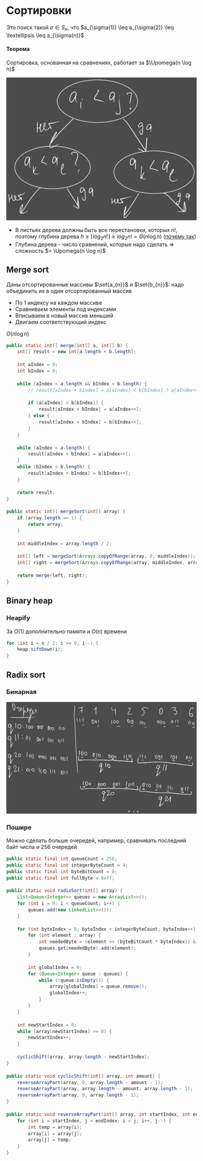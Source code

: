 # Сортировки

Это поиск такой $\sigma \in S_{n}$, что $a_{\sigma(1)} \leq a_{\sigma(2)} \leq \textellipsis \leq a_{\sigma(n)}$

#### Теорема
Сортировка, основанная на сравнениях, работает за $\Upomega(n \log n)$

![](attachments/sorting_tree.excalidraw.svg)

- В листьях дерева должны быть все перестановки, которых $n!$, поэтому глубина дерева $h \geq \lceil log_{2} n! \rceil \geq log_{2} n! = \Theta(n \log n)$ ([почему так](./Вбросы.md#1))
- Глубина дерева - число сравнений, которые надо сделать $\Rightarrow$ сложность $= \Upomega(n \log n)$

## Merge sort
Даны отсортированные массивы $\set{a_{n}}$ и $\set{b_{n}}$: надо объединить их в один отсортированный массив
- По 1 индексу на каждом массиве
- Сравниваем элементы под индексами
- Вписываем в новый массив меньший
- Двигаем соответствующий индекс

$O(n \log n)$

```java
public static int[] merge(int[] a, int[] b) {
    int[] result = new int[a.length + b.length];

    int aIndex = 0;
    int bIndex = 0;

    while (aIndex < a.length && bIndex < b.length) {
        // result[aIndex + bIndex] = a[aIndex] < b[bIndex] ? a[aIndex++] : b[bIndex++];

        if (a[aIndex] < b[bIndex]) {
            result[aIndex + bIndex] = a[aIndex++];
        } else {
            result[aIndex + bIndex] = b[bIndex++];
        }
    }

    while (aIndex < a.length) {
        result[aIndex + bIndex] = a[aIndex++];
    }
    while (bIndex < b.length) {
        result[aIndex + bIndex] = b[bIndex++];
    }

    return result;
}

public static int[] mergeSort(int[] array) {
    if (array.length == 1) {
        return array;
    }

    int middleIndex = array.length / 2;

    int[] left = mergeSort(Arrays.copyOfRange(array, 0, middleIndex));
    int[] right = mergeSort(Arrays.copyOfRange(array, middleIndex, array.length));

    return merge(left, right);
}
```

## Binary heap

### Heapify
За $O(1)$ дополнительно памяти и $O(n)$ времени

```java
for (int i = n / 2; i >= 0; i--) {
    heap.siftDown(i);
}
```

## Radix sort

### Бинарная
![](attachments/radix_sort.excalidraw.svg)

### Пошире
Можно сделать больше очередей, например, сравнивать последний байт числа и 256 очередей

```java
public static final int queueCount = 256;
public static final int integerByteCount = 4;
public static final int byteBitCount = 8;
public static final int fullByte = 0xff;

public static void radixSort(int[] array) {
    List<Queue<Integer>> queues = new ArrayList<>();
    for (int i = 0; i < queueCount; i++) {
        queues.add(new LinkedList<>());
    }

    for (int byteIndex = 0; byteIndex < integerByteCount; byteIndex++) {
        for (int element : array) {
            int neededByte = (element >> (byteBitCount * byteIndex)) & fullByte;
            queues.get(neededByte).add(element);
        }

        int globalIndex = 0;
        for (Queue<Integer> queue : queues) {
            while (!queue.isEmpty()) {
                array[globalIndex] = queue.remove();
                globalIndex++;
            }
        }
    }

    int newStartIndex = 0;
    while (array[newStartIndex] >= 0) {
        newStartIndex++;
    }

    cyclicShift(array, array.length - newStartIndex);
}

public static void cyclicShift(int[] array, int amount) {
    reverseArrayPart(array, 0, array.length - amount - 1);
    reverseArrayPart(array, array.length - amount, array.length - 1);
    reverseArrayPart(array, 0, array.length - 1);
}

public static void reverseArrayPart(int[] array, int startIndex, int endIndex) {
    for (int i = startIndex, j = endIndex; i < j; i++, j--) {
        int temp = array[i];
        array[i] = array[j];
        array[j] = temp;
    }
}
```
